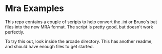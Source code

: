 # Mra Examples

This repo contains a couple of scripts to help convert the .ini or Bruno's bat files into the new MRA format. The script is pretty good, but doesn't work perfectly.

To try this out, look inside the arcade directory. This has another readme, and should have enough files to get started.

